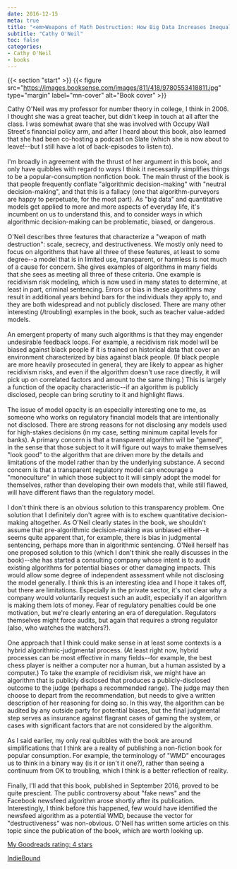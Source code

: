 ```yaml
---
date: 2016-12-15
meta: true
title: "<em>Weapons of Math Destruction: How Big Data Increases Inequality and Threatens Democracy</em>"
subtitle: "Cathy O'Neil"
toc: false
categories:
- Cathy O'Neil
- books
---
```


{{< section "start" >}}
{{< figure src="https://images.booksense.com/images/811/418/9780553418811.jpg" type="margin" label="mn-cover" alt="Book cover" >}}

Cathy O'Neil was my professor for number theory in college, I think in 2006. I thought she was a great teacher, but didn't keep in touch at all after the class. I was somewhat aware that she was involved with Occupy Wall Street's financial policy arm, and after I heard about this book, also learned that she had been co-hosting a podcast on Slate (which she is now about to leave!--but I still have a lot of back-episodes to listen to).<br /><br />I'm broadly in agreement with the thrust of her argument in this book, and only have quibbles with regard to ways I think it necessarily simplifies things to be a popular-consumption nonfiction book. The main thrust of the book is that people frequently conflate "algorithmic decision-making" with "neutral decision-making", and that this is a fallacy (one that algorithm-purveyors are happy to perpetuate, for the most part). As "big data" and quantitative models get applied to more and more aspects of everyday life, it's incumbent on us to understand this, and to consider ways in which algorithmic decision-making can be problematic, biased, or dangerous. <br /><br />O'Neil describes three features that characterize a "weapon of math destruction": scale, secrecy, and destructiveness. We mostly only need to focus on algorithms that have all three of these features, at least to some degree--a model that is in limited use, transparent, or harmless is not much of a cause for concern. She gives examples of algorithms in many fields that she sees as meeting all three of these criteria. One example is recidivism risk modeling, which is now used in many states to determine, at least in part, criminal sentencing. Errors or bias in these algorithms may result in additional years behind bars for the individuals they apply to, and they are both widespread and not publicly disclosed. There are many other interesting (/troubling) examples in the book, such as teacher value-added models.<br /><br />An emergent property of many such algorithms is that they may engender undesirable feedback loops. For example, a recidivism risk model will be biased against black people if it is trained on historical data that cover an environment characterized by bias against black people. (If black people are more heavily prosecuted in general, they are likely to appear as higher recidivism risks, and even if the algorithm doesn't use race directly, it will pick up on correlated factors and amount to the same thing.) This is largely a function of the opacity characteristic--if an algorithm is publicly disclosed, people can bring scrutiny to it and highlight flaws.<br /><br />The issue of model opacity is an especially interesting one to me, as someone who works on regulatory financial models that are intentionally not disclosed. There are strong reasons for not disclosing any models used for high-stakes decisions (in my case, setting minimum capital levels for banks). A primary concern is that a transparent algorithm will be "gamed", in the sense that those subject to it will figure out ways to make themselves "look good" to the algorithm that are driven more by the details and limitations of the model rather than by the underlying substance. A second concern is that a transparent regulatory model can encourage a "monoculture" in which those subject to it will simply adopt the model for themselves, rather than developing their own models that, while still flawed, will have different flaws than the regulatory model.<br /><br />I don't think there is an obvious solution to this transparency problem. One solution that I definitely don't agree with is to eschew quantitative decision-making altogether. As O'Neil clearly states in the book, we shouldn't assume that pre-algorithmic decision-making was unbiased either--it seems quite apparent that, for example, there is bias in judgmental sentencing, perhaps more than in algorithmic sentencing. O'Neil herself has one proposed solution to this (which I don't think she really discusses in the book)--she has started a consulting company whose intent is to audit existing algorithms for potential biases or other damaging impacts. This would allow some degree of independent assessment while not disclosing the model generally. I think this is an interesting idea and I hope it takes off, but there are limitations. Especially in the private sector, it's not clear why a company would voluntarily request such an audit, especially if an algorithm is making them lots of money. Fear of regulatory penalties could be one motivation, but we're clearly entering an era of deregulation. Regulators themselves might force audits, but again that requires a strong regulator (also, who watches the watchers?). <br /><br />One approach that I think could make sense in at least some contexts is a hybrid algorithmic-judgmental process. (At least right now, hybrid processes can be most effective in many fields--for example, the best chess player is neither a computer nor a human, but a human assisted by a computer.) To take the example of recidivism risk, we might have an algorithm that is publicly disclosed that produces a publicly-disclosed outcome to the judge (perhaps a recommended range). The judge may then choose to depart from the recommendation, but needs to give a written description of her reasoning for doing so. In this way, the algorithm can be audited by any outside party for potential biases, but the final judgmental step serves as insurance against flagrant cases of gaming the system, or cases with significant factors that are not considered by the algorithm.<br /><br />As I said earlier, my only real quibbles with the book are around simplifications that I think are a reality of publishing a non-fiction book for popular consumption. For example, the terminology of "WMD" encourages us to think in a binary way (is it or isn't it one?), rather than seeing a continuum from OK to troubling, which I think is a better reflection of reality.<br /><br />Finally, I'll add that this book, published in September 2016, proved to be quite prescient. The public controversy about "fake news" and the Facebook newsfeed algorithm arose shortly after its publication. Interestingly, I think before this happened, few would have identified the newsfeed algorithm as a potential WMD, because the vector for "destructiveness" was non-obvious. O'Neil has written some articles on this topic since the publication of the book, which are worth looking up.

[My Goodreads rating: 4 stars](https://www.goodreads.com/review/show/1832817871)  

[IndieBound](https://www.indiebound.org/book/9780553418811)
